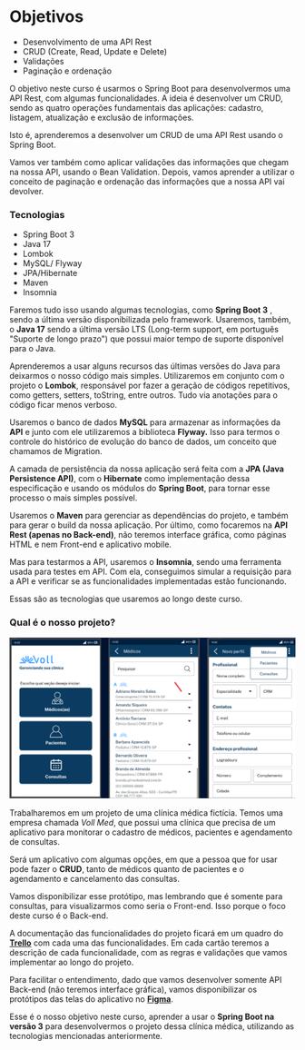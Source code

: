 # Objetivos
  - Desenvolvimento de uma API Rest
  - CRUD (Create, Read, Update e Delete)
  - Validações
  - Paginação e ordenação

O objetivo neste curso é usarmos o Spring Boot para desenvolvermos uma API Rest, com algumas funcionalidades. A ideia é desenvolver um CRUD, sendo as quatro operações fundamentais das aplicações: cadastro, listagem, atualização e exclusão de informações.

Isto é, aprenderemos a desenvolver um CRUD de uma API Rest usando o Spring Boot.

Vamos ver também como aplicar validações das informações que chegam na nossa API, usando o Bean Validation. Depois, vamos aprender a utilizar o conceito de paginação e ordenação das informações que a nossa API vai devolver.
### Tecnologias

  - Spring Boot 3
  - Java 17
  - Lombok
  - MySQL/ Flyway
  - JPA/Hibernate
  - Maven
  - Insomnia

Faremos tudo isso usando algumas tecnologias, como **Spring Boot 3** , sendo a última versão disponibilizada pelo framework. 
Usaremos, também, o **Java 17** sendo a última versão LTS (Long-term support, em português "Suporte de longo prazo") que possui maior tempo de suporte disponível para o Java.

Aprenderemos a usar alguns recursos das últimas versões do Java para deixarmos o nosso código mais simples. 
Utilizaremos em conjunto com o projeto o **Lombok**, responsável por fazer a geração de códigos repetitivos, como getters, setters, toString, entre outros. 
Tudo via anotações para o código ficar menos verboso.

Usaremos o banco de dados **MySQL** para armazenar as informações da **API** e junto com ele utilizaremos a biblioteca **Flyway.**
Isso para termos o controle do histórico de evolução do banco de dados, um conceito que chamamos de Migration.

A camada de persistência da nossa aplicação será feita com a **JPA (Java Persistence API)**, com o **Hibernate** como 
implementação dessa especificação e usando os módulos do **Spring Boot**, para tornar esse processo o mais simples possível.

Usaremos o **Maven** para gerenciar as dependências do projeto, e também para gerar o build da nossa aplicação. 
Por último, como focaremos na **API Rest (apenas no Back-end)**, não teremos interface gráfica, como páginas HTML e nem Front-end e aplicativo mobile.

Mas para testarmos a API, usaremos o **Insomnia**, sendo uma ferramenta usada para testes em API. 
Com ela, conseguimos simular a requisição para a API e verificar se as funcionalidades implementadas estão funcionando.

Essas são as tecnologias que usaremos ao longo deste curso.
### Qual é o nosso projeto?    

![tela_do_aplicativo.png](tela_do_aplicativo.png)    

Trabalharemos em um projeto de uma clínica médica fictícia. Temos uma empresa chamada *Voll Med*, que possui uma clínica
que precisa de um aplicativo para monitorar o cadastro de médicos, pacientes e agendamento de consultas.

Será um aplicativo com algumas opções, em que a pessoa que for usar pode fazer o **CRUD**, tanto de médicos quanto de 
pacientes e o agendamento e cancelamento das consultas.

Vamos disponibilizar esse protótipo, mas lembrando que é somente para consultas, para visualizarmos como seria o Front-end.
Isso porque o foco deste curso é o Back-end.

A documentação das funcionalidades do projeto ficará em um quadro do **[Trello](https://trello.com/b/O0lGCsKb/api-voll-med)** com cada uma das funcionalidades. 
Em cada cartão teremos a descrição de cada funcionalidade, com as regras e validações que vamos implementar ao longo do projeto.    

Para facilitar o entendimento, dado que vamos desenvolver somente API Back-end (não teremos interface gráfica), 
vamos disponibilizar os protótipos das telas do aplicativo no **[Figma](https://www.figma.com/file/N4CgpJqsg7gjbKuDmra3EV/Voll.med)**.    

Esse é o nosso objetivo neste curso, aprender a usar o **Spring Boot na versão 3** para desenvolvermos o projeto dessa 
clínica médica, utilizando as tecnologias mencionadas anteriormente.    
